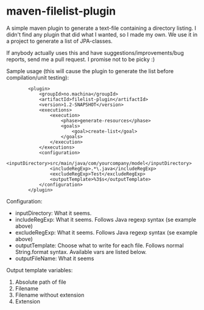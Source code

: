 maven-filelist-plugin
=====================

A simple maven plugin to generate a text-file containing a directory listing. 
I didn't find any plugin that did what I wanted, so I made my own. We use it in 
a project to generate a list of JPA-classes. 

If anybody actually uses this and have suggestions/improvements/bug reports, send me a 
pull request. I promise not to be picky :)

Sample usage (this will cause the plugin to generate the list before compilation/unit testing): 

            <plugin>
                <groupId>no.machina</groupId>
                <artifactId>filelist-plugin</artifactId>
                <version>1.2-SNAPSHOT</version>
                <executions>
                    <execution>
                        <phase>generate-resources</phase>
                        <goals>
                            <goal>create-list</goal>
                        </goals>
                    </execution>
                </executions>
                <configuration>
                    <inputDirectory>src/main/java/com/yourcompany/model</inputDirectory>
                    <includeRegExp>.*\.java</includeRegExp>                    
                    <excludeRegExp>Test</excludeRegExp>
                    <outputTemplate>%3$s</outputTemplate>
                </configuration>
            </plugin>
            
Configuration: 

 * inputDirectory: What it seems. 
 * includeRegExp:  What it seems. Follows Java regexp syntax (se example above)
 * excludeRegExp:  What it seems. Follows Java regexp syntax (se example above)
 * outputTemplate: Choose what to write for each file. Follows normal String.format syntax. Available vars are listed below. 
 * outputFileName: What it seems

Output template variables: 
 1. Absolute path of file
 2. Filename
 3. Filename without extension
 4. Extension